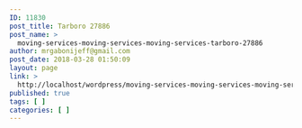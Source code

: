 ```yaml
---
ID: 11830
post_title: Tarboro 27886
post_name: >
  moving-services-moving-services-moving-services-tarboro-27886
author: mrgabonijeff@gmail.com
post_date: 2018-03-28 01:50:09
layout: page
link: >
  http://localhost/wordpress/moving-services-moving-services-moving-services-tarboro-27886/
published: true
tags: [ ]
categories: [ ]
---
```


